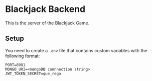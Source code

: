 # Blackjack Backend
This is the server of the Blackjack Game.

## Setup
You need to create a `.env` file that contains custom variables with the following format:

```
PORT=8081
MONGO_URI=<mongoDB connnection string>
JWT_TOKEN_SECRET=que_rego
 ```